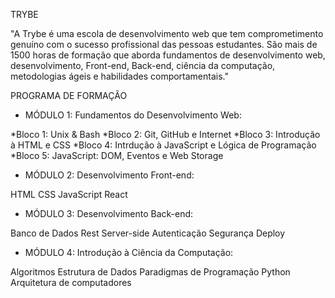 TRYBE

"A Trybe é uma escola de desenvolvimento web que tem comprometimento genuíno com o sucesso profissional das pessoas estudantes. São mais de 1500 horas de formação que aborda fundamentos de desenvolvimento web, desenvolvimento, Front-end, Back-end, ciência da computação, metodologias ágeis e habilidades comportamentais."


PROGRAMA DE FORMAÇÃO


- MÓDULO 1: Fundamentos do Desenvolvimento Web:

*Bloco 1: Unix & Bash
*Bloco 2: Git, GitHub e Internet
*Bloco 3: Introdução à HTML e CSS
*Bloco 4: Intrdução à JavaScript e Lógica de Programação
*Bloco 5: JavaScript: DOM, Eventos e Web Storage


- MÓDULO 2: Desenvolvimento Front-end:

HTML
CSS
JavaScript
React


- MÓDULO 3: Desenvolvimento Back-end:

Banco de Dados
Rest
Server-side
Autenticação
Segurança
Deploy


- MÓDULO 4: Introdução à Ciência da Computação:

Algoritmos
Estrutura de Dados
Paradigmas de Programação
Python
Arquitetura de computadores
